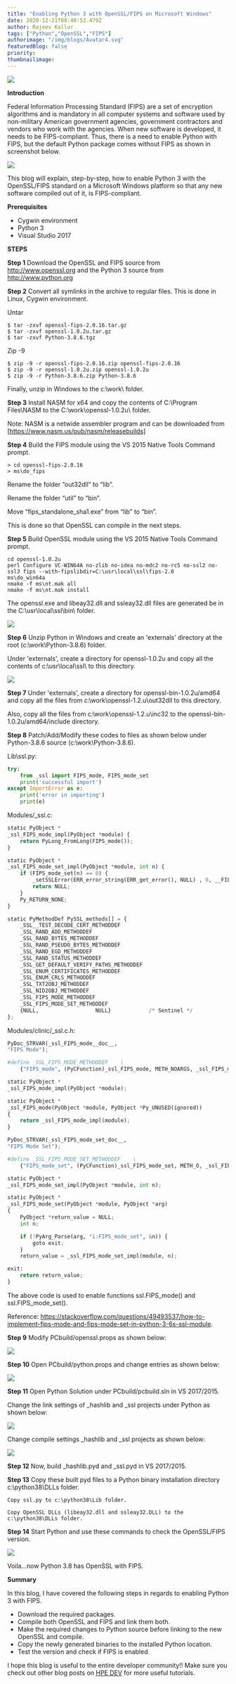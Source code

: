 ```yaml
---
title: "Enabling Python 3 with OpenSSL/FIPS on Microsoft Windows"
date: 2020-12-21T08:48:53.479Z
author: Rajeev Kallur 
tags: ["Python","OpenSSL","FIPS"]
authorimage: "/img/blogs/Avatar4.svg"
featuredBlog: false
priority:
thumbnailimage:
---
```

![](https://hpe-developer-portal.s3.amazonaws.com/uploads/media/2020/12/fips-compliant-1611244310749.png)


__Introduction__

Federal Information Processing Standard (FIPS) are a set of encryption algorithms and is mandatory in all computer systems and software used by non-military American government agencies, government contractors and vendors who work with the agencies.  When new software is developed, it needs to be FIPS-compliant.  Thus, there is a need to enable Python with FIPS,  but the default Python package comes without FIPS as shown in screenshot below. 

![](https://hpe-developer-portal.s3.amazonaws.com/uploads/media/2020/12/openssl_init-1609929682543.PNG)


This blog will explain, step-by-step, how to enable Python 3 with the OpenSSL/FIPS standard on a Microsoft Windows platform so that any new software compiled out of it, is FIPS-compliant. 

__Prerequisites__


- Cygwin environment
- Python 3
- Visual Studio 2017


__STEPS__

__Step 1__
Download the OpenSSL and FIPS source from http://www.openssl.org and the Python 3 source from http://www.python.org

__Step 2__
Convert all symlinks in the archive to regular files.  This is done in  Linux, Cygwin environment.

   Untar

   ```
   $ tar -zxvf openssl-fips-2.0.16.tar.gz
   $ tar -zxvf openssl-1.0.2u.tar.gz
   $ tar -zxvf Python-3.8.6.tgz
   ```

   Zip -9 

   ```
   $ zip -9 -r openssl-fips-2.0.16.zip openssl-fips-2.0.16
   $ zip -9 -r openssl-1.0.2u.zip openssl-1.0.2u
   $ zip -9 -r Python-3.8.6.zip Python-3.8.6
   ```

   Finally, unzip in Windows to the c:\work\ folder.

__Step 3__
Install NASM for x64 and copy the contents of C:\Program Files\NASM to the C:\work\openssl-1.0.2u\ folder. 

Note: NASM is a netwide assembler program and can be downloaded from   [https://www.nasm.us/pub/nasm/releasebuilds] 

__Step 4__
Build the FIPS module using the VS 2015 Native Tools Command prompt.

   ```
   > cd openssl-fips-2.0.16
   > ms\do_fips
   ```

   Rename the folder “out32dll” to “lib”.

   Rename the folder “util” to “bin”.

   Move “fips_standalone_sha1.exe” from “lib” to “bin”.

 This is done so that OpenSSL can compile in the next steps.

__Step 5__
Build OpenSSL module using the VS 2015 Native Tools Command prompt.

   ```
   cd openssl-1.0.2u
   perl Configure VC-WIN64A no-zlib no-idea no-mdc2 no-rc5 no-ssl2 no-ssl3 fips --with-fipslibdir=C:\usr\local\ssl\fips-2.0
   ms\do_win64a
   nmake -f ms\nt.mak all
   nmake -f ms\nt.mak install
   ```

The openssl.exe and libeay32.dll and ssleay32.dll files are generated be in the C:\usr\local\ssl\bin\ folder.

 ![](https://hpe-developer-portal.s3.amazonaws.com/uploads/media/2020/12/image-20201221151001541-1608549015693.png)

__Step 6__
Unzip Python in Windows and create an 'externals' directory at the root (c:\work\Python-3.8.6) folder.

Under 'externals', create a directory for openssl-1.0.2u and copy all the contents of c:\usr\local\ssl\ to this directory.

![](https://hpe-developer-portal.s3.amazonaws.com/uploads/media/2020/12/image-20201221152015627-1608548808308.png)

__Step 7__
Under 'externals', create a directory for openssl-bin-1.0.2u/amd64 and copy all the files from c:\work\openssl-1.2.u\out32dll to this directory.

Also, copy all the files from c:\work\openssl-1.2.u\inc32 to the  openssl-bin-1.0.2u/amd64/include directory.

__Step 8__
Patch/Add/Modify these codes to files as shown below under Python-3.8.6 source (c:\work\Python-3.8.6).

   Lib\ssl.py:

   ```py
   try:
       from _ssl import FIPS_mode, FIPS_mode_set
       print('successful import')
   except ImportError as e:
       print('error in importing')
       print(e)   
   ```

   Modules/_ssl.c:

   ```py
   static PyObject *
   _ssl_FIPS_mode_impl(PyObject *module) {
       return PyLong_FromLong(FIPS_mode());
   }
   
   static PyObject *
   _ssl_FIPS_mode_set_impl(PyObject *module, int n) {
       if (FIPS_mode_set(n) == 0) {
           _setSSLError(ERR_error_string(ERR_get_error(), NULL) , 0, __FILE__, __LINE__);
           return NULL;
       }
       Py_RETURN_NONE;
   }
   
   static PyMethodDef PySSL_methods[] = {
       _SSL__TEST_DECODE_CERT_METHODDEF
       _SSL_RAND_ADD_METHODDEF
       _SSL_RAND_BYTES_METHODDEF
       _SSL_RAND_PSEUDO_BYTES_METHODDEF
       _SSL_RAND_EGD_METHODDEF
       _SSL_RAND_STATUS_METHODDEF
       _SSL_GET_DEFAULT_VERIFY_PATHS_METHODDEF
       _SSL_ENUM_CERTIFICATES_METHODDEF
       _SSL_ENUM_CRLS_METHODDEF
       _SSL_TXT2OBJ_METHODDEF
       _SSL_NID2OBJ_METHODDEF
       _SSL_FIPS_MODE_METHODDEF
       _SSL_FIPS_MODE_SET_METHODDEF
       {NULL,                  NULL}            /* Sentinel */
   }; 
   ```

   Modules/clinic/_ssl.c.h:

   ```py
   PyDoc_STRVAR(_ssl_FIPS_mode__doc__,
   "FIPS Mode");
   
   #define _SSL_FIPS_MODE_METHODDEF    \
       {"FIPS_mode", (PyCFunction)_ssl_FIPS_mode, METH_NOARGS, _ssl_FIPS_mode__doc__},    
   
   static PyObject *
   _ssl_FIPS_mode_impl(PyObject *module);
   
   static PyObject *
   _ssl_FIPS_mode(PyObject *module, PyObject *Py_UNUSED(ignored))
   {
       return _ssl_FIPS_mode_impl(module);
   }
   
   PyDoc_STRVAR(_ssl_FIPS_mode_set_doc__,
   "FIPS Mode Set");
   
   #define _SSL_FIPS_MODE_SET_METHODDEF    \
       {"FIPS_mode_set", (PyCFunction)_ssl_FIPS_mode_set, METH_O, _ssl_FIPS_mode_set_doc__},   
   
   static PyObject *
   _ssl_FIPS_mode_set_impl(PyObject *module, int n);
   
   static PyObject *
   _ssl_FIPS_mode_set(PyObject *module, PyObject *arg)
   {
       PyObject *return_value = NULL;
       int n;
   
       if (!PyArg_Parse(arg, "i:FIPS_mode_set", &n)) {
           goto exit;
       }
       return_value = _ssl_FIPS_mode_set_impl(module, n);
   
   exit:
       return return_value;
   }
   ```

The above code is used to enable functions ssl.FIPS_mode() and ssl.FIPS_mode_set().

Reference: https://stackoverflow.com/questions/49493537/how-to-implement-fips-mode-and-fips-mode-set-in-python-3-6s-ssl-module.

__Step 9__
Modify PCbuild/openssl.props as shown below:

![](https://hpe-developer-portal.s3.amazonaws.com/uploads/media/2020/12/openssl-1608656128730.PNG)

__Step 10__
Open PCbuild/python.props and change entries as shown below:

![](https://hpe-developer-portal.s3.amazonaws.com/uploads/media/2020/12/image-20201221155609284-1608549075946.png)

__Step 11__
Open Python Solution under PCbuild/pcbuild.sln in VS 2017/2015.

Change the link settings of _hashlib and _ssl projects under Python as shown below:

![](https://hpe-developer-portal.s3.amazonaws.com/uploads/media/2020/12/image-20201221155243791-1608549098426.png)

Change compile settings _hashlib and _ssl projects as shown below:

![](https://hpe-developer-portal.s3.amazonaws.com/uploads/media/2020/12/image-20201221155403908-1608549116108.png)

__Step 12__
Now, build _hashlib.pyd and _ssl.pyd in VS 2017/2015.

__Step 13__
Copy these built pyd files to a Python binary installation directory c:\python38\DLLs folder.

    Copy ssl.py to c:\python38\Lib folder.

    Copy OpenSSL DLLs (libeay32.dll and ssleay32.DLL) to the c:\python38\DLLs folder.

__Step 14__
Start Python and use these commands to check the OpenSSL/FIPS version.

![](https://hpe-developer-portal.s3.amazonaws.com/uploads/media/2020/12/image-20201221161218408-1608549142246.png)

Voila...now Python 3.8 has OpenSSL with FIPS.

__Summary__

In this blog, I have covered the following steps in regards to enabling Python 3 with FIPS.

- Download the required packages.
- Compile both OpenSSL and FIPS and link them both.
- Make the required changes to Python source before linking to the new OpenSSL and compile.
- Copy the newly generated binaries to the installed Python location.
- Test the version and check if FIPS is enabled.

I hope this blog is useful to the entire developer community!! Make sure you check out other blog posts on [HPE DEV](https://developer.hpe.com/blog) for more useful tutorials. 

